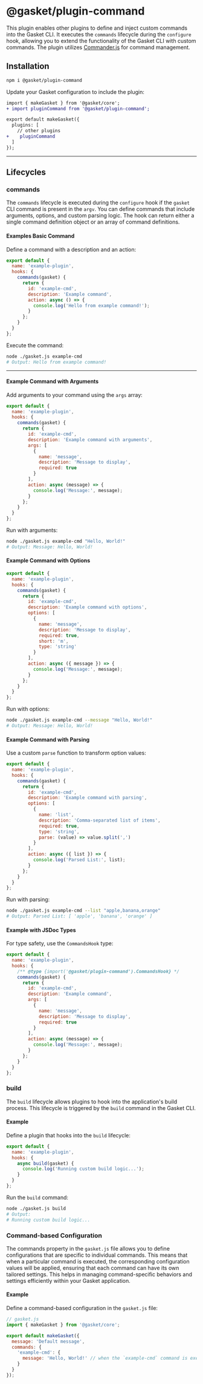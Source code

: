 # @gasket/plugin-command

This plugin enables other plugins to define and inject custom commands into the
Gasket CLI. It executes the `commands` lifecycle during the `configure` hook,
allowing you to extend the functionality of the Gasket CLI with custom commands.
The plugin utilizes [Commander.js] for command management.

## Installation

```bash
npm i @gasket/plugin-command
```

Update your Gasket configuration to include the plugin:

```diff
import { makeGasket } from '@gasket/core';
+ import pluginCommand from '@gasket/plugin-command';

export default makeGasket({
  plugins: [
    // other plugins
+    pluginCommand
  ]
});
```

---

## Lifecycles

### commands

The `commands` lifecycle is executed during the `configure` hook if the `gasket`
CLI command is present in the `argv`. You can define commands that include
arguments, options, and custom parsing logic. The hook can return either a
single command definition object or an array of command definitions.

#### Examples Basic Command

Define a command with a description and an action:

```js
export default {
  name: 'example-plugin',
  hooks: {
    commands(gasket) {
      return {
        id: 'example-cmd',
        description: 'Example command',
        action: async () => {
          console.log('Hello from example command!');
        }
      };
    }
  }
};
```

Execute the command:

```bash
node ./gasket.js example-cmd
# Output: Hello from example command!
```

---

#### Example Command with Arguments

Add arguments to your command using the `args` array:

```js
export default {
  name: 'example-plugin',
  hooks: {
    commands(gasket) {
      return {
        id: 'example-cmd',
        description: 'Example command with arguments',
        args: [
          {
            name: 'message',
            description: 'Message to display',
            required: true
          }
        ],
        action: async (message) => {
          console.log('Message:', message);
        }
      };
    }
  }
};
```

Run with arguments:

```bash
node ./gasket.js example-cmd "Hello, World!"
# Output: Message: Hello, World!
```

#### Example Command with Options

```js
export default {
  name: 'example-plugin',
  hooks: {
    commands(gasket) {
      return {
        id: 'example-cmd',
        description: 'Example command with options',
        options: [
          {
            name: 'message',
            description: 'Message to display',
            required: true,
            short: 'm',
            type: 'string'
          }
        ],
        action: async ({ message }) => {
          console.log('Message:', message);
        }
      };
    }
  }
};
```

Run with options:

```bash
node ./gasket.js example-cmd --message "Hello, World!"
# Output: Message: Hello, World!
```

#### Example Command with Parsing

Use a custom `parse` function to transform option values:

```js
export default {
  name: 'example-plugin',
  hooks: {
    commands(gasket) {
      return {
        id: 'example-cmd',
        description: 'Example command with parsing',
        options: [
          {
            name: 'list',
            description: 'Comma-separated list of items',
            required: true,
            type: 'string',
            parse: (value) => value.split(',')
          }
        ],
        action: async ({ list }) => {
          console.log('Parsed List:', list);
        }
      };
    }
  }
};
```

Run with parsing:

```bash
node ./gasket.js example-cmd --list "apple,banana,orange"
# Output: Parsed List: [ 'apple', 'banana', 'orange' ]
```

#### Example with JSDoc Types

For type safety, use the `CommandsHook` type:

```js
export default {
  name: 'example-plugin',
  hooks: {
    /** @type {import('@gasket/plugin-command').CommandsHook} */
    commands(gasket) {
      return {
        id: 'example-cmd',
        description: 'Example command',
        args: [
          {
            name: 'message',
            description: 'Message to display',
            required: true
          }
        ],
        action: async (message) => {
          console.log('Message:', message);
        }
      };
    }
  }
};
```

### build

The `build` lifecycle allows plugins to hook into the application's build
process. This lifecycle is triggered by the `build` command in the Gasket CLI.

#### Example

Define a plugin that hooks into the `build` lifecycle:

```js
export default {
  name: 'example-plugin',
  hooks: {
    async build(gasket) {
      console.log('Running custom build logic...');
    }
  }
};
```

Run the `build` command:

```bash
node ./gasket.js build
# Output:
# Running custom build logic...
```

### Command-based Configuration

The commands property in the `gasket.js` file allows you to define configurations that are specific to individual commands. This means that when a particular command is executed, the corresponding configuration values will be applied, ensuring that each command can have its own tailored settings. This helps in managing command-specific behaviors and settings efficiently within your Gasket application.

#### Example

Define a command-based configuration in the `gasket.js` file:

```js
// gasket.js
import { makeGasket } from '@gasket/core';

export default makeGasket({
  message: 'Default message',
  commands: {
    'example-cmd': {
      message: 'Hello, World!' // when the `example-cmd` command is executed, this message will be displayed
    }
  }
});
```

<!-- Links -->
[Commander.js]: https://github.com/tj/commander.js?tab=readme-ov-file#commanderjs

